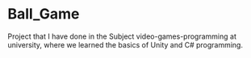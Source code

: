 # Ball_Game
 Project that I have done in the Subject video-games-programming at university, where we learned the basics of Unity and C# programming.
